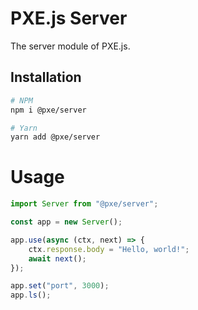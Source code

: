 # PXE.js Server
The server module of PXE.js.

## Installation
```bash
# NPM
npm i @pxe/server

# Yarn
yarn add @pxe/server
```

# Usage
```ts
import Server from "@pxe/server";

const app = new Server();

app.use(async (ctx, next) => {
    ctx.response.body = "Hello, world!";
    await next();
});

app.set("port", 3000);
app.ls();
```